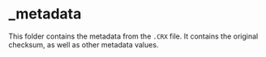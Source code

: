 # _metadata
This folder contains the metadata from the `.CRX` file. It contains the original checksum, as well as other metadata values.
